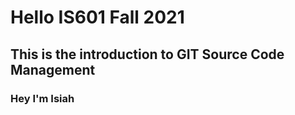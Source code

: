 # Hello IS601 Fall 2021
## This is the introduction to GIT Source Code Management
### Hey I'm Isiah

